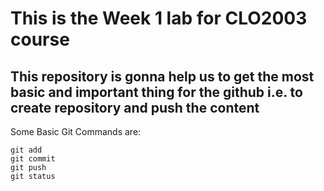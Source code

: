 # This is the Week 1 lab for CLO2003 course

## This repository is gonna help us to get the most basic and important thing for the github i.e. to create repository and push the content

Some Basic Git Commands are:

```
git add
git commit
git push
git status
```
